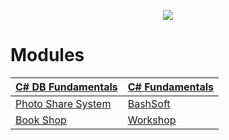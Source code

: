 <p align="center">
<a href="https://softuni.bg/"><img src="https://i.imgur.com/BvR3u9u.png"> </a>
</p>

# Modules
| [C# DB Fundamentals](https://github.com/jackofdiamond5/Software-University/tree/master/C%23%20DB%20Fundamentals) | [C# Fundamentals](https://github.com/jackofdiamond5/Software-University/tree/master/C%23%20Fundamentals) |
|:--------------------------|:------------------------|
| [Photo Share System](https://github.com/jackofdiamond5/Software-University/tree/master/C%23%20DB%20Fundamentals/DB%20Advanced%20-%20EF%20Core/PhotoShare) |  [BashSoft](https://github.com/jackofdiamond5/Software-University/tree/master/C%23%20Fundamentals/BashSoft) |
|[Book Shop](https://github.com/jackofdiamond5/Software-University/tree/master/C%23%20DB%20Fundamentals/DB%20Advanced%20-%20EF%20Core/BookShop)|[Workshop](https://github.com/jackofdiamond5/Software-University/tree/master/C%23%20Fundamentals/C%23%20OOP%20Advanced/Workshop_Forum) |


   


 
